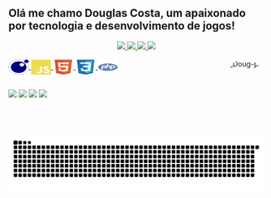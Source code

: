 ## Olá me chamo Douglas Costa, um apaixonado por tecnologia e desenvolvimento de jogos!
<div align="center">
  <a href="https://github.com/k7doug">
  <img height="150em" src="https://github-readme-stats.vercel.app/api?username=k7doug&show_icons=true&theme=dark&include_all_commits=true&count_private=true"/>
  <img height="150em" src="https://github-readme-stats.vercel.app/api/top-langs/?username=k7doug&layout=compact&langs_count=7&theme=dark"/>
  <img height="100em" src="https://spotify-github-profile.vercel.app/api/view.svg?uid=31covt5tk2lctgwc7pd4hwrcq4jm&redirect=true][https://spotify-github-profile.vercel.app/api/view.svg?uid=31covt5tk2lctgwc7pd4hwrcq4jm&cover_image=true&theme=novatorem&bar_color=86568f&bar_color_cover=true)">
  <img height="160em" src="https://lanyard.cnrad.dev/api/686489824546390026?borderRadius=5px&hideTimestamp=true&hideUser=true">
	  
</div>
<div style="display: inline_block"><br>
  <img align="center" alt="Doug-Js" height="30" width="40" src="https://raw.githubusercontent.com/devicons/devicon/master/icons/lua/lua-plain.svg">
  <img align="center" alt="Doug-Js" height="30" width="40" src="https://raw.githubusercontent.com/devicons/devicon/master/icons/javascript/javascript-plain.svg">
  <img align="center" alt="Doug-HTML" height="30" width="40" src="https://raw.githubusercontent.com/devicons/devicon/master/icons/html5/html5-original.svg">
  <img align="center" alt="Doug-CSS" height="30" width="40" src="https://raw.githubusercontent.com/devicons/devicon/master/icons/css3/css3-original.svg">
  <img align="center" alt="Doug-Js" height="30" width="40" src="https://raw.githubusercontent.com/devicons/devicon/master/icons/php/php-plain.svg">
  <img align="right" alt="Doug-pic" height="150" style="border-radius:50px;" src="https://cdn.discordapp.com/attachments/902229771717595226/945551094644342845/Webp.net-gifmaker_1.gif">
</div>
  
  ##
 
<div> 
  <a href="https://instagram.com/k7doug" target="_blank"><img src="https://img.shields.io/badge/-Instagram-%23E4405F?style=for-the-badge&logo=instagram&logoColor=white" target="_blank"></a>
 	<a href="https://www.twitch.tv/k7doug" target="_blank"><img src="https://img.shields.io/badge/Twitch-9146FF?style=for-the-badge&logo=twitch&logoColor=white" target="_blank"></a>
 <a href="https://discord.gg/ziraflix" target="_blank"><img src="https://img.shields.io/badge/Discord-7289DA?style=for-the-badge&logo=discord&logoColor=white" target="_blank"></a> 
  <a href = "mailto:didoxpx@gmail.com"><img src="https://img.shields.io/badge/-Gmail-%23333?style=for-the-badge&logo=gmail&logoColor=white" target="_blank"></a>
 
  ![Snake animation](https://github.com/k7doug/k7doug/blob/output/github-contribution-grid-snake.svg)
 
</div>
